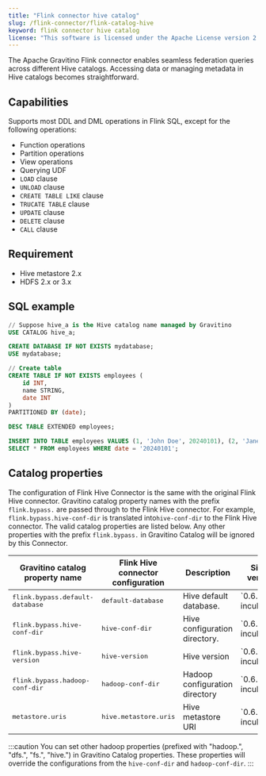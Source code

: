 ```yaml
---
title: "Flink connector hive catalog"
slug: /flink-connector/flink-catalog-hive
keyword: flink connector hive catalog
license: "This software is licensed under the Apache License version 2."
---
```


The Apache Gravitino Flink connector enables seamless federation queries across different Hive catalogs.
Accessing data or managing metadata in Hive catalogs becomes straightforward.

## Capabilities

Supports most DDL and DML operations in Flink SQL, except for the following operations:

- Function operations
- Partition operations
- View operations
- Querying UDF
- `LOAD` clause
- `UNLOAD` clause
- `CREATE TABLE LIKE` clause
- `TRUCATE TABLE` clause
- `UPDATE` clause
- `DELETE` clause
- `CALL` clause

## Requirement

* Hive metastore 2.x
* HDFS 2.x or 3.x

## SQL example


```sql
// Suppose hive_a is the Hive catalog name managed by Gravitino
USE CATALOG hive_a;

CREATE DATABASE IF NOT EXISTS mydatabase;
USE mydatabase;

// Create table
CREATE TABLE IF NOT EXISTS employees (
    id INT,
    name STRING,
    date INT
)
PARTITIONED BY (date);

DESC TABLE EXTENDED employees;

INSERT INTO TABLE employees VALUES (1, 'John Doe', 20240101), (2, 'Jane Smith', 20240101);
SELECT * FROM employees WHERE date = '20240101';
```

## Catalog properties

The configuration of Flink Hive Connector is the same with the original Flink Hive connector.
Gravitino catalog property names with the prefix `flink.bypass.` are passed through to the Flink Hive connector.
For example, `flink.bypass.hive-conf-dir` is translated into`hive-conf-dir` to the Flink Hive connector.
The valid catalog properties are listed below.
Any other properties with the prefix `flink.bypass.` in Gravitino Catalog will be ignored by this Connector.

<table>
<thead>
<tr>
  <th>Gravitino catalog property name</th>
  <th>Flink Hive connector configuration</th>
  <th>Description</th>
  <th>Since version</th>
</tr>
</thead>
<tbody>
<tr>
  <td><tt>flink.bypass.default-database</tt></td>
  <td><tt>default-database</tt></td>
  <td>Hive default database.</td>
  <td>`0.6.0-incubating`</td>
</tr>
<tr>
  <td><tt>flink.bypass.hive-conf-dir</tt></td>
  <td><tt>hive-conf-dir</tt></td>
  <td>Hive configuration directory.</td>
  <td>`0.6.0-incubating`</td>
</tr>
<tr>
  <td><tt>flink.bypass.hive-version</tt></td>
  <td><tt>hive-version</tt></td>
  <td>Hive version</td>
  <td>`0.6.0-incubating`</td>
</tr>
<tr>
  <td><tt>flink.bypass.hadoop-conf-dir</tt></td>
  <td><tt>hadoop-conf-dir</tt></td>
  <td>Hadoop configuration directory</td>
  <td>`0.6.0-incubating`</td>
</tr>
<tr>
  <td><tt>metastore.uris</tt></td>
  <td><tt>hive.metastore.uris</tt></td>
  <td>Hive metastore URI</td>
  <td>`0.6.0-incubating`</td>
</tr>
</tbody>
</table>

:::caution
You can set other hadoop properties (prefixed with "hadoop.", "dfs.", "fs.", "hive.")
in Gravitino Catalog properties.
These properties will override the configurations from the `hive-conf-dir` and `hadoop-conf-dir`.
:::

